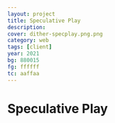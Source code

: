 ```yaml
---
layout: project
title: Speculative Play
description:
cover: dither-specplay.png.png
category: web
tags: [client]
year: 2021
bg: 880015
fg: ffffff
tc: aaffaa
---
```


# Speculative Play
